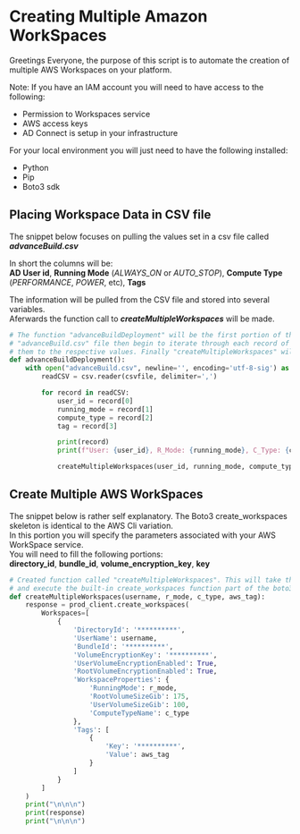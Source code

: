 # Creating Multiple Amazon WorkSpaces

Greetings Everyone, the purpose of this script is to automate the creation of multiple AWS Workspaces on your platform. 

Note: If you have an IAM account you will need to have access to the following:
- Permission to Workspaces service
- AWS access keys
- AD Connect is setup in your infrastructure 

For your local environment you will just need to have the following installed:
- Python
- Pip
- Boto3 sdk


## Placing Workspace Data in CSV file

The snippet below focuses on pulling the values set in a csv file called ***advanceBuild.csv*** 

In short the columns will be:  
**AD User id**, **Running Mode** (*ALWAYS_ON* or *AUTO_STOP*), **Compute Type** (*PERFORMANCE*, *POWER*, etc), **Tags**

The information will be pulled from  the CSV file and stored into several variables.  
Aferwards the function call to ***createMultipleWorkspaces*** will be made. 

```python
# The function "advanceBuildDeployment" will be the first portion of the script to be executed. This will open the 
# "advanceBuild.csv" file then begin to iterate through each record of the csv file and take the columns and assign 
# them to the respective values. Finally "createMultipleWorkspaces" will be called.
def advanceBuildDeployment():
    with open("advanceBuild.csv", newline='', encoding='utf-8-sig') as csvfile:
        readCSV = csv.reader(csvfile, delimiter=',')

        for record in readCSV:
            user_id = record[0]
            running_mode = record[1]
            compute_type = record[2]
            tag = record[3]

            print(record)
            print(f"User: {user_id}, R_Mode: {running_mode}, C_Type: {compute_type}, Tag: {tag} ")

            createMultipleWorkspaces(user_id, running_mode, compute_type, tag)
```          

## Create Multiple AWS WorkSpaces
The snippet below is rather self explanatory. The Boto3 create_workspaces skeleton is identical to the AWS Cli variation.  
In this portion you will specify the parameters associated with your AWS WorkSpace service.  
You will need to fill the following portions:  
**directory_id**, **bundle_id**, **volume_encryption_key**, **key**  

```python
# Created function called "createMultipleWorkspaces". This will take the record info from the csv file 
# and execute the built-in create_workspaces function part of the boto3 package for "aws workspaces" service. 
def createMultipleWorkspaces(username, r_mode, c_type, aws_tag):
    response = prod_client.create_workspaces(
        Workspaces=[
            {
                'DirectoryId': '**********',
                'UserName': username,
                'BundleId': '**********',
                'VolumeEncryptionKey': '**********',
                'UserVolumeEncryptionEnabled': True,
                'RootVolumeEncryptionEnabled': True,
                'WorkspaceProperties': {
                    'RunningMode': r_mode,
                    'RootVolumeSizeGib': 175,
                    'UserVolumeSizeGib': 100,
                    'ComputeTypeName': c_type
                },
                'Tags': [
                    {
                        'Key': '**********',
                        'Value': aws_tag
                    }
                ]
            }
        ]
    )
    print("\n\n\n")
    print(response)
    print("\n\n\n")
```


